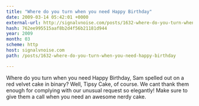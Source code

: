 ```yaml
---
title: "Where do you turn when you need Happy Birthday"
date: 2009-03-14 05:42:01 +0000
external-url: http://signalvnoise.com/posts/1632-where-do-you-turn-when-you-need-happy-birthday
hash: 762ee995515aaf8b2d4f56b21181d944
year: 2009
month: 03
scheme: http
host: signalvnoise.com
path: /posts/1632-where-do-you-turn-when-you-need-happy-birthday

---
```


Where do you turn when you need Happy Birthday, Sam spelled out on a red velvet cake in binary? Well, Tipsy Cake, of course. We cant thank them enough for complying with our unusual request so elegantly! Make sure to give them a call when you need an awesome nerdy cake.
